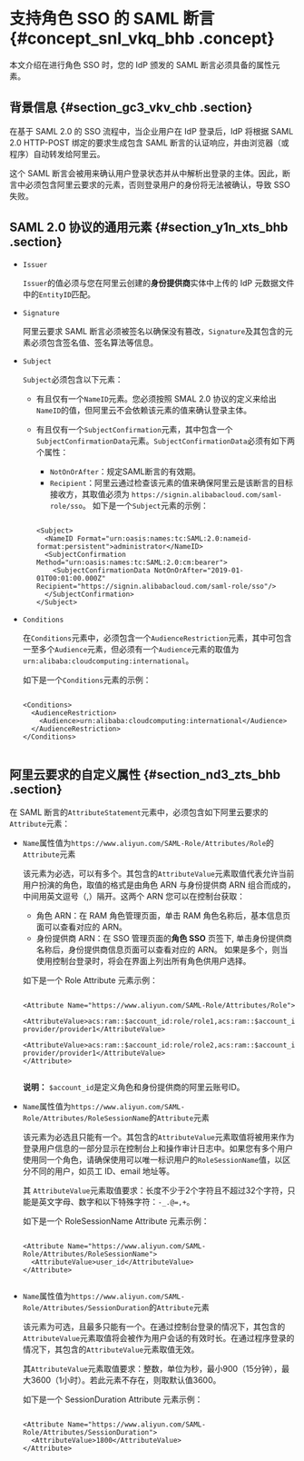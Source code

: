 # 支持角色 SSO 的 SAML 断言 {#concept_snl_vkq_bhb .concept}

本文介绍在进行角色 SSO 时，您的 IdP 颁发的 SAML 断言必须具备的属性元素。

## 背景信息 {#section_gc3_vkv_chb .section}

在基于 SAML 2.0 的 SSO 流程中，当企业用户在 IdP 登录后，IdP 将根据 SAML 2.0 HTTP-POST 绑定的要求生成包含 SAML 断言的认证响应，并由浏览器（或程序）自动转发给阿里云。

这个 SAML 断言会被用来确认用户登录状态并从中解析出登录的主体。因此，断言中必须包含阿里云要求的元素，否则登录用户的身份将无法被确认，导致 SSO 失败。

## SAML 2.0 协议的通用元素 {#section_y1n_xts_bhb .section}

-   `Issuer` 

    `Issuer`的值必须与您在阿里云创建的**身份提供商**实体中上传的 IdP 元数据文件中的`EntityID`匹配。

-   `Signature` 

    阿里云要求 SAML 断言必须被签名以确保没有篡改，`Signature`及其包含的元素必须包含签名值、签名算法等信息。

-   `Subject` 

    `Subject`必须包含以下元素：

    -   有且仅有一个`NameID`元素。您必须按照 SMAL 2.0 协议的定义来给出`NameID`的值，但阿里云不会依赖该元素的值来确认登录主体。
    -   有且仅有一个`SubjectConfirmation`元素，其中包含一个`SubjectConfirmationData`元素。`SubjectConfirmationData`必须有如下两个属性：

        -   `NotOnOrAfter`：规定SAML断言的有效期。
        -   `Recipient`：阿里云通过检查该元素的值来确保阿里云是该断言的目标接收方，其取值必须为 `https://signin.alibabacloud.com/saml-role/sso`。
        如下是一个`Subject`元素的示例：

        ```
        
        <Subject>
          <NameID Format="urn:oasis:names:tc:SAML:2.0:nameid-format:persistent">administrator</NameID>        
          <SubjectConfirmation Method="urn:oasis:names:tc:SAML:2.0:cm:bearer">   
            <SubjectConfirmationData NotOnOrAfter="2019-01-01T00:01:00.000Z" Recipient="https://signin.alibabacloud.com/saml-role/sso"/>    
          </SubjectConfirmation>
        </Subject>
        ```

-   `Conditions` 

    在`Conditions`元素中，必须包含一个`AudienceRestriction`元素，其中可包含一至多个`Audience`元素，但必须有一个`Audience`元素的取值为 `urn:alibaba:cloudcomputing:international`。

    如下是一个`Conditions`元素的示例：

    ```
    
    <Conditions>
      <AudienceRestriction>
        <Audience>urn:alibaba:cloudcomputing:international</Audience>
      </AudienceRestriction>
    </Conditions>
    					
    ```


## 阿里云要求的自定义属性 {#section_nd3_zts_bhb .section}

在 SAML 断言的`AttributeStatement`元素中，必须包含如下阿里云要求的`Attribute`元素：

-   `Name`属性值为`https://www.aliyun.com/SAML-Role/Attributes/Role`的`Attribute`元素

    该元素为必选，可以有多个。其包含的`AttributeValue`元素取值代表允许当前用户扮演的角色，取值的格式是由角色 ARN 与身份提供商 ARN 组合而成的，中间用英文逗号（,）隔开。这两个 ARN 您可以在控制台获取：

    -   角色 ARN：在 RAM 角色管理页面，单击 RAM 角色名称后，基本信息页面可以查看对应的 ARN。
    -   身份提供商 ARN：在 SSO 管理页面的**角色 SSO** 页签下, 单击身份提供商名称后，身份提供商信息页面可以查看对应的 ARN。
    如果是多个，则当使用控制台登录时，将会在界面上列出所有角色供用户选择。

    如下是一个 Role Attribute 元素示例：

    ```
    
    <Attribute Name="https://www.aliyun.com/SAML-Role/Attributes/Role">      
      <AttributeValue>acs:ram::$account_id:role/role1,acs:ram::$account_id:saml-provider/provider1</AttributeValue>
      <AttributeValue>acs:ram::$account_id:role/role2,acs:ram::$account_id:saml-provider/provider1</AttributeValue>
    </Attribute>
    						
    ```

    **说明：** `$account_id`是定义角色和身份提供商的阿里云账号ID。

-   `Name`属性值为`https://www.aliyun.com/SAML-Role/Attributes/RoleSessionName`的`Attribute`元素

    该元素为必选且只能有一个。其包含的`AttributeValue`元素取值将被用来作为登录用户信息的一部分显示在控制台上和操作审计日志中。如果您有多个用户使用同一个角色，请确保使用可以唯一标识用户的`RoleSessionName`值，以区分不同的用户，如员工 ID、email 地址等。

    其 `AttributeValue`元素取值要求：长度不少于2个字符且不超过32个字符，只能是英文字母、数字和以下特殊字符：`-_.@=,+`。

    如下是一个 RoleSessionName Attribute 元素示例：

    ```
    
    <Attribute Name="https://www.aliyun.com/SAML-Role/Attributes/RoleSessionName">
      <AttributeValue>user_id</AttributeValue>
    </Attribute>
    						
    ```

-   `Name`属性值为`https://www.aliyun.com/SAML-Role/Attributes/SessionDuration`的`Attribute`元素

    该元素为可选，且最多只能有一个。在通过控制台登录的情况下，其包含的`AttributeValue`元素取值将会被作为用户会话的有效时长。在通过程序登录的情况下，其包含的`AttributeValue`元素取值无效。

    其`AttributeValue`元素取值要求：整数，单位为秒，最小900（15分钟），最大3600（1小时）。若此元素不存在，则取默认值3600。

    如下是一个 SessionDuration Attribute 元素示例：

    ```
    
    <Attribute Name="https://www.aliyun.com/SAML-Role/Attributes/SessionDuration">
      <AttributeValue>1800</AttributeValue>
    </Attribute>
    						
    ```


